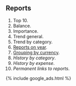
## Reports

1. Top 10.
1. Balance.
1. Importance.
1. Trend general.
1. Trend by category.
1. [Reports on year](https://github.com/dvmorozov/expenses/issues/19).
1. [Grouping by currency](https://github.com/dvmorozov/expenses/issues/23).
1. *History by category*.
1. *History by expense*.
1. *Permanent links to reports*.

{% include google_ads.html %}
